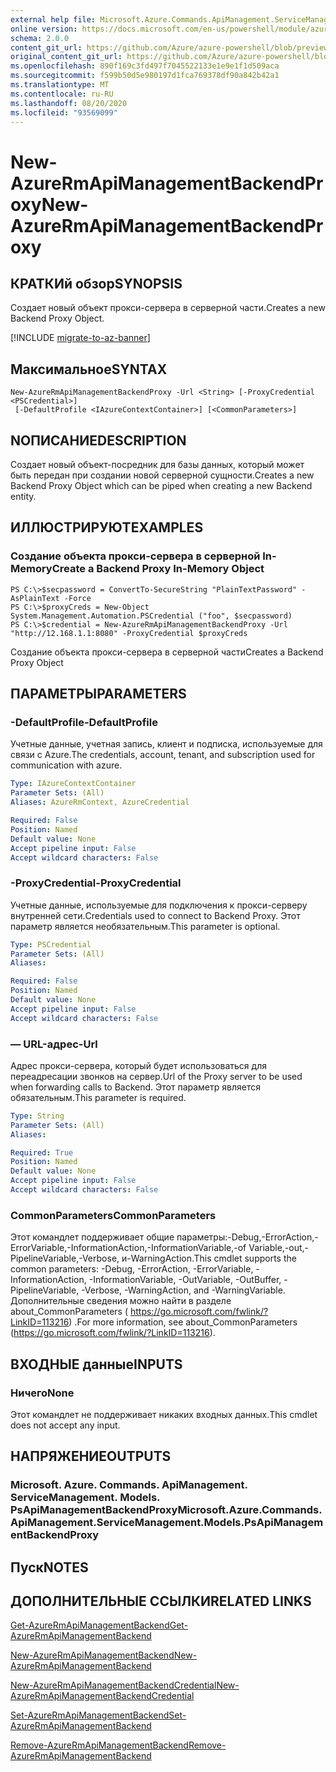 ```yaml
---
external help file: Microsoft.Azure.Commands.ApiManagement.ServiceManagement.dll-Help.xml
online version: https://docs.microsoft.com/en-us/powershell/module/azurerm.apimanagement/new-azurermapimanagementbackendproxy
schema: 2.0.0
content_git_url: https://github.com/Azure/azure-powershell/blob/preview/src/ResourceManager/ApiManagement/Commands.ApiManagement/help/New-AzureRmApiManagementBackendProxy.md
original_content_git_url: https://github.com/Azure/azure-powershell/blob/preview/src/ResourceManager/ApiManagement/Commands.ApiManagement/help/New-AzureRmApiManagementBackendProxy.md
ms.openlocfilehash: 890f169c3fd497f7045522133e1e9e1f1d509aca
ms.sourcegitcommit: f599b50d5e980197d1fca769378df90a842b42a1
ms.translationtype: MT
ms.contentlocale: ru-RU
ms.lasthandoff: 08/20/2020
ms.locfileid: "93569099"
---
```

# <span data-ttu-id="a4e66-101">New-AzureRmApiManagementBackendProxy</span><span class="sxs-lookup"><span data-stu-id="a4e66-101">New-AzureRmApiManagementBackendProxy</span></span>

## <span data-ttu-id="a4e66-102">КРАТКИй обзор</span><span class="sxs-lookup"><span data-stu-id="a4e66-102">SYNOPSIS</span></span>
<span data-ttu-id="a4e66-103">Создает новый объект прокси-сервера в серверной части.</span><span class="sxs-lookup"><span data-stu-id="a4e66-103">Creates a new Backend Proxy Object.</span></span>

[!INCLUDE [migrate-to-az-banner](../../includes/migrate-to-az-banner.md)]

## <span data-ttu-id="a4e66-104">Максимальное</span><span class="sxs-lookup"><span data-stu-id="a4e66-104">SYNTAX</span></span>

```
New-AzureRmApiManagementBackendProxy -Url <String> [-ProxyCredential <PSCredential>]
 [-DefaultProfile <IAzureContextContainer>] [<CommonParameters>]
```

## <span data-ttu-id="a4e66-105">NОПИСАНИЕ</span><span class="sxs-lookup"><span data-stu-id="a4e66-105">DESCRIPTION</span></span>
<span data-ttu-id="a4e66-106">Создает новый объект-посредник для базы данных, который может быть передан при создании новой серверной сущности.</span><span class="sxs-lookup"><span data-stu-id="a4e66-106">Creates a new Backend Proxy Object which can be piped when creating a new Backend entity.</span></span>

## <span data-ttu-id="a4e66-107">ИЛЛЮСТРИРУЮТ</span><span class="sxs-lookup"><span data-stu-id="a4e66-107">EXAMPLES</span></span>

### <span data-ttu-id="a4e66-108">Создание объекта прокси-сервера в серверной In-Memory</span><span class="sxs-lookup"><span data-stu-id="a4e66-108">Create a Backend Proxy In-Memory Object</span></span>
```
PS C:\>$secpassword = ConvertTo-SecureString "PlainTextPassword" -AsPlainText -Force
PS C:\>$proxyCreds = New-Object System.Management.Automation.PSCredential ("foo", $secpassword)
PS C:\>$credential = New-AzureRmApiManagementBackendProxy -Url "http://12.168.1.1:8080" -ProxyCredential $proxyCreds
```

<span data-ttu-id="a4e66-109">Создание объекта прокси-сервера в серверной части</span><span class="sxs-lookup"><span data-stu-id="a4e66-109">Creates a Backend Proxy Object</span></span>

## <span data-ttu-id="a4e66-110">ПАРАМЕТРЫ</span><span class="sxs-lookup"><span data-stu-id="a4e66-110">PARAMETERS</span></span>

### <span data-ttu-id="a4e66-111">-DefaultProfile</span><span class="sxs-lookup"><span data-stu-id="a4e66-111">-DefaultProfile</span></span>
<span data-ttu-id="a4e66-112">Учетные данные, учетная запись, клиент и подписка, используемые для связи с Azure.</span><span class="sxs-lookup"><span data-stu-id="a4e66-112">The credentials, account, tenant, and subscription used for communication with azure.</span></span>
 
```yaml
Type: IAzureContextContainer
Parameter Sets: (All)
Aliases: AzureRmContext, AzureCredential

Required: False
Position: Named
Default value: None
Accept pipeline input: False
Accept wildcard characters: False
```

### <span data-ttu-id="a4e66-113">-ProxyCredential</span><span class="sxs-lookup"><span data-stu-id="a4e66-113">-ProxyCredential</span></span>
<span data-ttu-id="a4e66-114">Учетные данные, используемые для подключения к прокси-серверу внутренней сети.</span><span class="sxs-lookup"><span data-stu-id="a4e66-114">Credentials used to connect to Backend Proxy.</span></span> <span data-ttu-id="a4e66-115">Этот параметр является необязательным.</span><span class="sxs-lookup"><span data-stu-id="a4e66-115">This parameter is optional.</span></span>

```yaml
Type: PSCredential
Parameter Sets: (All)
Aliases: 

Required: False
Position: Named
Default value: None
Accept pipeline input: False
Accept wildcard characters: False
```

### <span data-ttu-id="a4e66-116">— URL-адрес</span><span class="sxs-lookup"><span data-stu-id="a4e66-116">-Url</span></span>
<span data-ttu-id="a4e66-117">Адрес прокси-сервера, который будет использоваться для переадресации звонков на сервер.</span><span class="sxs-lookup"><span data-stu-id="a4e66-117">Url of the Proxy server to be used when forwarding calls to Backend.</span></span>
<span data-ttu-id="a4e66-118">Этот параметр является обязательным.</span><span class="sxs-lookup"><span data-stu-id="a4e66-118">This parameter is required.</span></span>

```yaml
Type: String
Parameter Sets: (All)
Aliases: 

Required: True
Position: Named
Default value: None
Accept pipeline input: False
Accept wildcard characters: False
```

### <span data-ttu-id="a4e66-119">CommonParameters</span><span class="sxs-lookup"><span data-stu-id="a4e66-119">CommonParameters</span></span>
<span data-ttu-id="a4e66-120">Этот командлет поддерживает общие параметры:-Debug,-ErrorAction,-ErrorVariable,-InformationAction,-InformationVariable,-of Variable,-out,-PipelineVariable,-Verbose, и-WarningAction.</span><span class="sxs-lookup"><span data-stu-id="a4e66-120">This cmdlet supports the common parameters: -Debug, -ErrorAction, -ErrorVariable, -InformationAction, -InformationVariable, -OutVariable, -OutBuffer, -PipelineVariable, -Verbose, -WarningAction, and -WarningVariable.</span></span> <span data-ttu-id="a4e66-121">Дополнительные сведения можно найти в разделе about_CommonParameters ( https://go.microsoft.com/fwlink/?LinkID=113216) .</span><span class="sxs-lookup"><span data-stu-id="a4e66-121">For more information, see about_CommonParameters (https://go.microsoft.com/fwlink/?LinkID=113216).</span></span>

## <span data-ttu-id="a4e66-122">ВХОДНЫЕ данные</span><span class="sxs-lookup"><span data-stu-id="a4e66-122">INPUTS</span></span>

### <span data-ttu-id="a4e66-123">Ничего</span><span class="sxs-lookup"><span data-stu-id="a4e66-123">None</span></span>
<span data-ttu-id="a4e66-124">Этот командлет не поддерживает никаких входных данных.</span><span class="sxs-lookup"><span data-stu-id="a4e66-124">This cmdlet does not accept any input.</span></span>

## <span data-ttu-id="a4e66-125">НАПРЯЖЕНИЕ</span><span class="sxs-lookup"><span data-stu-id="a4e66-125">OUTPUTS</span></span>

### <span data-ttu-id="a4e66-126">Microsoft. Azure. Commands. ApiManagement. ServiceManagement. Models. PsApiManagementBackendProxy</span><span class="sxs-lookup"><span data-stu-id="a4e66-126">Microsoft.Azure.Commands.ApiManagement.ServiceManagement.Models.PsApiManagementBackendProxy</span></span>

## <span data-ttu-id="a4e66-127">Пуск</span><span class="sxs-lookup"><span data-stu-id="a4e66-127">NOTES</span></span>

## <span data-ttu-id="a4e66-128">ДОПОЛНИТЕЛЬНЫЕ ССЫЛКИ</span><span class="sxs-lookup"><span data-stu-id="a4e66-128">RELATED LINKS</span></span>

[<span data-ttu-id="a4e66-129">Get-AzureRmApiManagementBackend</span><span class="sxs-lookup"><span data-stu-id="a4e66-129">Get-AzureRmApiManagementBackend</span></span>](./Get-AzureRmApiManagementBackend)

[<span data-ttu-id="a4e66-130">New-AzureRmApiManagementBackend</span><span class="sxs-lookup"><span data-stu-id="a4e66-130">New-AzureRmApiManagementBackend</span></span>](./New-AzureRmApiManagementBackend.md)

[<span data-ttu-id="a4e66-131">New-AzureRmApiManagementBackendCredential</span><span class="sxs-lookup"><span data-stu-id="a4e66-131">New-AzureRmApiManagementBackendCredential</span></span>](./New-AzureRmApiManagementBackendCredential.md)

[<span data-ttu-id="a4e66-132">Set-AzureRmApiManagementBackend</span><span class="sxs-lookup"><span data-stu-id="a4e66-132">Set-AzureRmApiManagementBackend</span></span>](./Set-AzureRmApiManagementBackend.md)

[<span data-ttu-id="a4e66-133">Remove-AzureRmApiManagementBackend</span><span class="sxs-lookup"><span data-stu-id="a4e66-133">Remove-AzureRmApiManagementBackend</span></span>](./Remove-AzureRmApiManagementBackend.md)
